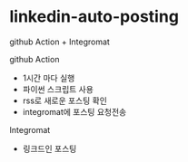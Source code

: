 # linkedin-auto-posting
github Action + Integromat

github Action
- 1시간 마다 실행
- 파이썬 스크립트 사용 
- rss로 새로운 포스팅 확인
- integromat에 포스팅 요청전송

Integromat
- 링크드인 포스팅 
